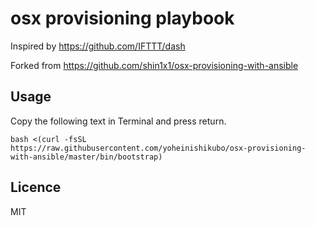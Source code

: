 # osx provisioning playbook

Inspired by https://github.com/IFTTT/dash

Forked from https://github.com/shin1x1/osx-provisioning-with-ansible

## Usage
Copy the following text in Terminal and press return.

```
bash <(curl -fsSL https://raw.githubusercontent.com/yoheinishikubo/osx-provisioning-with-ansible/master/bin/bootstrap)
```

## Licence

MIT

